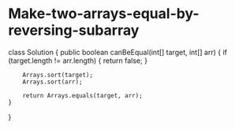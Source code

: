 # Make-two-arrays-equal-by-reversing-subarray
class Solution {
    public boolean canBeEqual(int[] target, int[] arr) {
         if (target.length != arr.length) {
            return false;
        }
        
        Arrays.sort(target);
        Arrays.sort(arr);
        
        return Arrays.equals(target, arr);
    }
}
